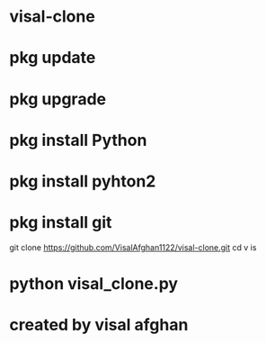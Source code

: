 # visal-clone
# pkg update
# pkg upgrade
# pkg install Python
# pkg install pyhton2
# pkg install git
git clone https://github.com/VisalAfghan1122/visal-clone.git
cd v
is
# python visal_clone.py
# created by visal afghan




